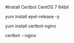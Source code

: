 #Install Certbot CentOS 7 64bit

yum install epel-release -y

yum install certbot-nginx

certbot --nginx

